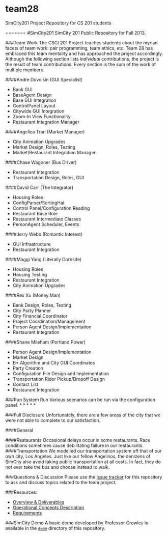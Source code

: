 team28
======

SimCity201 Project Repository for CS 201 students

=======
#SimCity201
SimCity 201 Public Repository for Fall 2013.

###Team Work
The CSCI 201 Project teaches students about the myriad facets of team work: pair programming, team ethics, etc. Team 28 has embraced this team 
mentality and has approached the project accordingly. Although the following section lists _individual_ contributions, the project is the result of team contributions. Every section is the sum of the work of multiple members.

####Andre Duvoisin	(GUI Specialist)
* Bank GUI
* BaseAgent Design
* Base GUI Integration
* ControlPanel Layout
* Citywide GUI Integration
* Zoom-In View Functionality
* Restaurant Integration Manager

####Angelica Tran	(Market Manager)
* City Animation Upgrades
* Market Design, Roles, Testing
* Market/Restaurant Integration Manager
  
####Chase Wagoner	(Bus Driver)
* Restaurant Integration
* Transportation Design, Roles, GUI

####David Carr		(The Integrator)
* Housing Roles
* ConfigParser/SortingHat
* Control Panel/Configuration Reading
* Restaurant Base Role
* Restaurant Intermediate Classes
* PersonAgent Scheduler, Events

####Jerry Webb		(Romantic Interest)
* GUI Infrastructure
* Restaurant Integration

####Maggi Yang		(Literally Dornsife)
* Housing Roles
* Housing Testing
* Restaurant Integration
* City Animation Upgrades 

####Rex Xu			(Money Man)
* Bank Design, Roles, Testing
* City Party Planner
* City Financial Coordinator
* Project Coordination/Management
* Person Agent Design/Implementation
* Restaurant Integration

####Shane Mileham	(Portland Power)
* Person Agent Design/Implementation
* Market Design
* B*  Algorithm and City GUI Coordinates
* Party Creation
* Configuration File Design and Implementation
* Transportation Rider Pickup/Dropoff Design
* Contact List
* Restaurant Integration


###Run System Run
Various scenarios can be run via the configuration panel.
* 
* 
* 
* 
* 

###Full Disclosure
Unfortunately, there are a few areas of the city that we were not able to complete to our satisfaction.

####General

####Restaurants
Occasional delays occur in some restaurants. Race conditions sometimes cause debilitating failure in our restaurants.
####Transportation
We modelled our transportation system off that of our own city, Los Angeles. Just like our fellow Angelinos, the denizens of SimCity also avoid taking public transportation at all costs. In fact, they do not ever take the bus and choose instead to walk.

###Questions & Discussion
Please use the [issue tracker](https://github.com/usc-csci201-fall2013/simcity201/issues) for this repository to ask and discuss topics related to the team project.

###Resources:
  *  [Overview & Deliverables](http://www-scf.usc.edu/~csci201/team/)
  *  [Operational Concepts Description](http://www-scf.usc.edu/~csci201/team/operational-concepts-description.html)
  *  [Requirements](http://www-scf.usc.edu/~csci201/team/simcity201.html)
  

###SimCity Demo
A basic demo developed by Professor Crowley is available in the [`demo`](https://github.com/usc-csci201-fall2013/simcity201/tree/master/demo) directory of this repository.